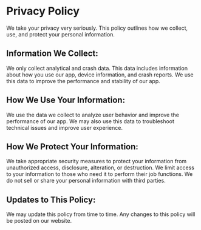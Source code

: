 # Privacy Policy

We take your privacy very seriously. This policy outlines how we collect, use, and protect your personal information.

## Information We Collect:

We only collect analytical and crash data. This data includes information about how you use our app, device information, and crash reports. We use this data to improve the performance and stability of our app.

## How We Use Your Information:

We use the data we collect to analyze user behavior and improve the performance of our app. We may also use this data to troubleshoot technical issues and improve user experience.

## How We Protect Your Information:

We take appropriate security measures to protect your information from unauthorized access, disclosure, alteration, or destruction. We limit access to your information to those who need it to perform their job functions. We do not sell or share your personal information with third parties.

## Updates to This Policy:

We may update this policy from time to time. Any changes to this policy will be posted on our website.